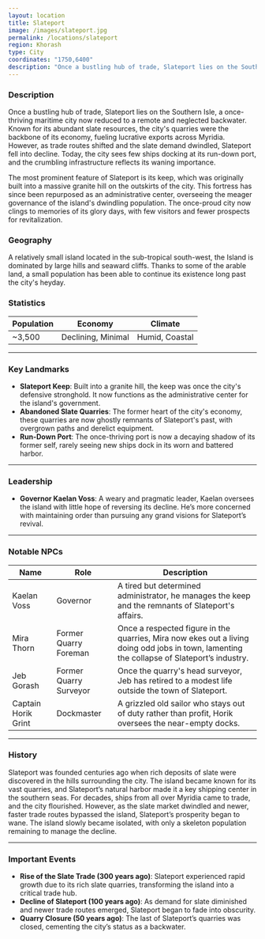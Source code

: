 ```yaml
---
layout: location
title: Slateport
image: /images/slateport.jpg
permalink: /locations/slateport
region: Khorash
type: City
coordinates: "1750,6400"
description: "Once a bustling hub of trade, Slateport lies on the Southern Isle, a once-thriving maritime city now reduced to a remote and neglected backwater. Known for its abundant slate resources, the city's quarries were the backbone of its economy, fueling lucrative exports across Myridia. However, as trade routes shifted and the slate demand dwindled, Slateport fell into decline. Today, the city sees few ships docking at its run-down port, and the crumbling infrastructure reflects its waning importance."
---
```


### Description

Once a bustling hub of trade, Slateport lies on the Southern Isle, a once-thriving maritime city now reduced to a remote and neglected backwater. Known for its abundant slate resources, the city's quarries were the backbone of its economy, fueling lucrative exports across Myridia. However, as trade routes shifted and the slate demand dwindled, Slateport fell into decline. Today, the city sees few ships docking at its run-down port, and the crumbling infrastructure reflects its waning importance.

The most prominent feature of Slateport is its keep, which was originally built into a massive granite hill on the outskirts of the city. This fortress has since been repurposed as an administrative center, overseeing the meager governance of the island's dwindling population. The once-proud city now clings to memories of its glory days, with few visitors and fewer prospects for revitalization.

### Geography

A relatively small island located in the sub-tropical south-west, the Island is dominated by large hills and seaward cliffs. Thanks to some of the arable land, a small population has been able to continue its existence long past the city's heyday.

### Statistics

| Population     | Economy           | Climate          |
|----------------|-------------------|------------------|
| ~3,500         | Declining, Minimal | Humid, Coastal   |

---

### Key Landmarks

- **Slateport Keep**: Built into a granite hill, the keep was once the city's defensive stronghold. It now functions as the administrative center for the island's government.
- **Abandoned Slate Quarries**: The former heart of the city's economy, these quarries are now ghostly remnants of Slateport's past, with overgrown paths and derelict equipment.
- **Run-Down Port**: The once-thriving port is now a decaying shadow of its former self, rarely seeing new ships dock in its worn and battered harbor.

---

### Leadership

- **Governor Kaelan Voss**: A weary and pragmatic leader, Kaelan oversees the island with little hope of reversing its decline. He’s more concerned with maintaining order than pursuing any grand visions for Slateport’s revival.

---

### Notable NPCs

| Name             | Role                         | Description                                               |
|------------------|------------------------------|-----------------------------------------------------------|
| Kaelan Voss      | Governor                      | A tired but determined administrator, he manages the keep and the remnants of Slateport's affairs. |
| Mira Thorn       | Former Quarry Foreman         | Once a respected figure in the quarries, Mira now ekes out a living doing odd jobs in town, lamenting the collapse of Slateport’s industry. |
| Jeb Gorash | Former Quarry Surveyor | Once the quarry's head surveyor, Jeb has retired to a modest life outside the town of Slateport. |
| Captain Horik Grint | Dockmaster                   | A grizzled old sailor who stays out of duty rather than profit, Horik oversees the near-empty docks. |

---

### History

Slateport was founded centuries ago when rich deposits of slate were discovered in the hills surrounding the city. The island became known for its vast quarries, and Slateport’s natural harbor made it a key shipping center in the southern seas. For decades, ships from all over Myridia came to trade, and the city flourished. However, as the slate market dwindled and newer, faster trade routes bypassed the island, Slateport’s prosperity began to wane. The island slowly became isolated, with only a skeleton population remaining to manage the decline.

---

### Important Events

- **Rise of the Slate Trade (300 years ago)**: Slateport experienced rapid growth due to its rich slate quarries, transforming the island into a critical trade hub.
- **Decline of Slateport (100 years ago)**: As demand for slate diminished and newer trade routes emerged, Slateport began to fade into obscurity.
- **Quarry Closure (50 years ago)**: The last of Slateport’s quarries was closed, cementing the city’s status as a backwater.
